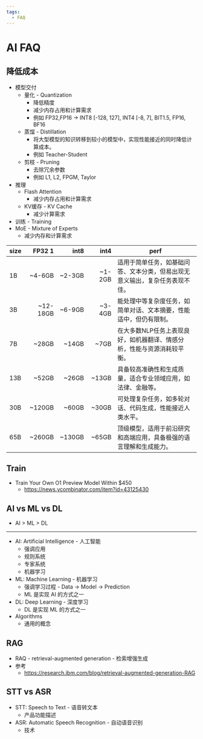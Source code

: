 ```yaml
---
tags:
  - FAQ
---
```


# AI FAQ

## 降低成本

- 模型交付
  - 量化 - Quantization
    - 降低精度
    - 减少内存占用和计算需求
    - 例如 FP32,FP16 -> INT8 [-128, 127], INT4 [-8, 7], BIT1.5, FP16, BF16
  - 蒸馏 - Distillation
    - 将大型模型的知识转移到较小的模型中，实现性能接近的同时降低计算成本。
    - 例如 Teacher-Student
  - 剪枝 - Pruning
    - 去除冗余参数
    - 例如 L1, L2, FPGM, Taylor
- 推理
  - Flash Attention
    - 减少内存占用和计算需求
  - KV缓存 - KV Cache
    - 减少计算需求
- 训练 - Training
- MoE - Mixture of Experts
  - 减少内存和计算需求

| size |   FP32 1 |   int8 |   int4 | perf                                                                         |
| ---- | -------: | -----: | -----: | ---------------------------------------------------------------------------- |
| 1B   |   ~4-6GB | ~2-3GB | ~1-2GB | 适用于简单任务，如基础问答、文本分类，但易出现无意义输出，复杂任务表现不佳。 |
| 3B   | ~12-18GB | ~6-9GB | ~3-4GB | 能处理中等复杂度任务，如简单对话、文本摘要，性能适中，但仍有限制。           |
| 7B   |    ~28GB |  ~14GB |   ~7GB | 在大多数NLP任务上表现良好，如机器翻译、情感分析，性能与资源消耗较平衡。      |
| 13B  |    ~52GB |  ~26GB |  ~13GB | 具备较高准确性和生成质量，适合专业领域应用，如法律、金融等。                 |
| 30B  |   ~120GB |  ~60GB |  ~30GB | 可处理复杂任务，如多轮对话、代码生成，性能接近人类水平。                     |
| 65B  |   ~260GB | ~130GB |  ~65GB | 顶级模型，适用于前沿研究和高端应用，具备极强的语言理解和生成能力。           |

## Train

- Train Your Own O1 Preview Model Within $450
  - https://news.ycombinator.com/item?id=43125430

## AI vs ML vs DL

- AI > ML > DL

---

- AI: Artificial Intelligence - 人工智能
  - 强调应用
  - 规则系统
  - 专家系统
  - 机器学习
- ML: Machine Learning - 机器学习
  - 强调学习过程 - Data -> Model -> Prediction
  - ML 是实现 AI 的方式之一
- DL: Deep Learning - 深度学习
  - DL 是实现 ML 的方式之一
- Algorithms
  - 通用的概念

## RAG

- RAQ - retrieval-augmented generation - 检索增强生成
- 参考
  - https://research.ibm.com/blog/retrieval-augmented-generation-RAG

## STT vs ASR

- STT: Speech to Text - 语音转文本
  - 产品功能描述
- ASR: Automatic Speech Recognition - 自动语音识别
  - 技术
